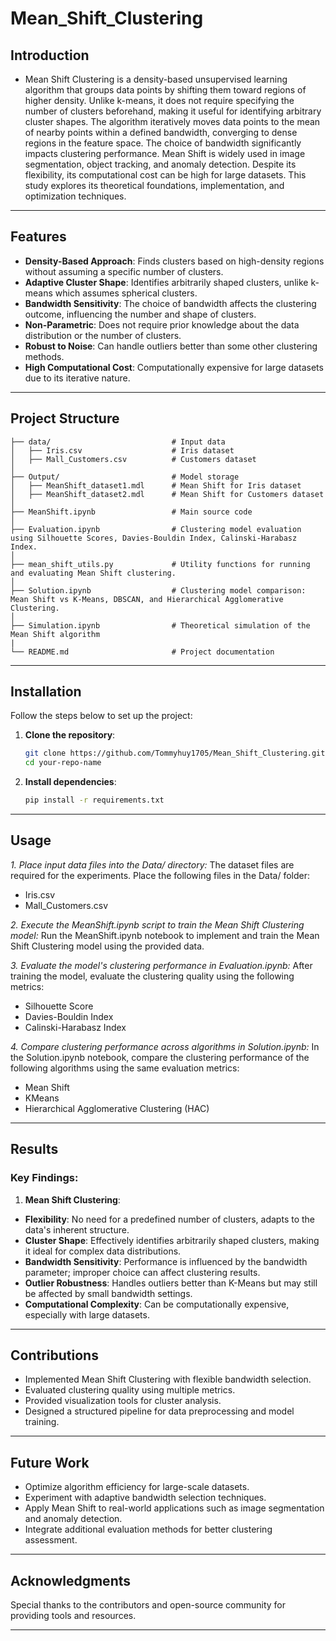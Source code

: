 # **Mean_Shift_Clustering**

## Introduction  

- Mean Shift Clustering is a density-based unsupervised learning algorithm that groups data points by shifting them toward regions of higher density. Unlike k-means, it does not require specifying the number of clusters beforehand, making it useful for identifying arbitrary cluster shapes.
The algorithm iteratively moves data points to the mean of nearby points within a defined bandwidth, converging to dense regions in the feature space. The choice of bandwidth significantly impacts clustering performance.
Mean Shift is widely used in image segmentation, object tracking, and anomaly detection. Despite its flexibility, its computational cost can be high for large datasets. This study explores its theoretical foundations, implementation, and optimization techniques.
---

## **Features**
- **Density-Based Approach**: Finds clusters based on high-density regions without assuming a specific number of clusters.
- **Adaptive Cluster Shape**: Identifies arbitrarily shaped clusters, unlike k-means which assumes spherical clusters.
- **Bandwidth Sensitivity**: The choice of bandwidth affects the clustering outcome, influencing the number and shape of clusters.
- **Non-Parametric**: Does not require prior knowledge about the data distribution or the number of clusters.
- **Robust to Noise**: Can handle outliers better than some other clustering methods.
- **High Computational Cost**: Computationally expensive for large datasets due to its iterative nature.

---

## Project Structure  
```plaintext
├── data/                           # Input data
│   ├── Iris.csv                    # Iris dataset
│   ├── Mall_Customers.csv          # Customers dataset
│
├── Output/                         # Model storage
│   ├── MeanShift_dataset1.mdl      # Mean Shift for Iris dataset
│   ├── MeanShift_dataset2.mdl      # Mean Shift for Customers dataset
│
├── MeanShift.ipynb                 # Main source code
│
├── Evaluation.ipynb                # Clustering model evaluation using Silhouette Scores, Davies-Bouldin Index, Calinski-Harabasz Index.
│
├── mean_shift_utils.py             # Utility functions for running and evaluating Mean Shift clustering.
│
├── Solution.ipynb                  # Clustering model comparison: Mean Shift vs K-Means, DBSCAN, and Hierarchical Agglomerative Clustering.
│
├── Simulation.ipynb                # Theoretical simulation of the Mean Shift algorithm
|
└── README.md                       # Project documentation
```

---

## **Installation**
Follow the steps below to set up the project:

1. **Clone the repository**:  
   ```bash
   git clone https://github.com/Tommyhuy1705/Mean_Shift_Clustering.git
   cd your-repo-name
   ```

2. **Install dependencies**:  
   ```bash
   pip install -r requirements.txt
   ```

---

## **Usage**
*1. Place input data files into the Data/ directory:*
The dataset files are required for the experiments. Place the following files in the Data/ folder:
- Iris.csv
- Mall_Customers.csv

*2. Execute the MeanShift.ipynb script to train the Mean Shift Clustering model:*
Run the MeanShift.ipynb notebook to implement and train the Mean Shift Clustering model using the provided data.

*3. Evaluate the model's clustering performance in Evaluation.ipynb:*
After training the model, evaluate the clustering quality using the following metrics:
- Silhouette Score
- Davies-Bouldin Index
- Calinski-Harabasz Index

*4. Compare clustering performance across algorithms in Solution.ipynb:*
In the Solution.ipynb notebook, compare the clustering performance of the following algorithms using the same evaluation metrics:
- Mean Shift
- KMeans
- Hierarchical Agglomerative Clustering (HAC)

---

## **Results**
### Key Findings:
1. **Mean Shift Clustering**:

- **Flexibility**: No need for a predefined number of clusters, adapts to the data's inherent structure.
- **Cluster Shape**: Effectively identifies arbitrarily shaped clusters, making it ideal for complex data distributions.
- **Bandwidth Sensitivity**: Performance is influenced by the bandwidth parameter; improper choice can affect clustering results.
- **Outlier Robustness**: Handles outliers better than K-Means but may still be affected by small bandwidth settings.
- **Computational Complexity**: Can be computationally expensive, especially with large datasets.
 
---

## **Contributions**
- Implemented Mean Shift Clustering with flexible bandwidth selection.
- Evaluated clustering quality using multiple metrics.
- Provided visualization tools for cluster analysis.
- Designed a structured pipeline for data preprocessing and model training.

---

## **Future Work**
- Optimize algorithm efficiency for large-scale datasets.
- Experiment with adaptive bandwidth selection techniques.
- Apply Mean Shift to real-world applications such as image segmentation and anomaly detection.
- Integrate additional evaluation methods for better clustering assessment.

---

## **Acknowledgments**
Special thanks to the contributors and open-source community for providing tools and resources.

--- 

